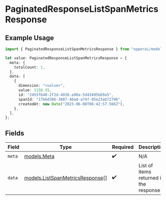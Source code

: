 # PaginatedResponseListSpanMetricsResponse

## Example Usage

```typescript
import { PaginatedResponseListSpanMetricsResponse } from "opperai/models";

let value: PaginatedResponseListSpanMetricsResponse = {
  meta: {
    totalCount: 1,
  },
  data: [
    {
      dimension: "<value>",
      value: 1150.55,
      id: "2455fb48-2f2d-4038-a90a-5d43495b69a5",
      spanId: "17b6d38b-3087-40ad-a74f-95e23ab72796",
      createdAt: new Date("2023-06-08T06:42:57.566Z"),
    },
  ],
};
```

## Fields

| Field                                                                    | Type                                                                     | Required                                                                 | Description                                                              |
| ------------------------------------------------------------------------ | ------------------------------------------------------------------------ | ------------------------------------------------------------------------ | ------------------------------------------------------------------------ |
| `meta`                                                                   | [models.Meta](../models/meta.md)                                         | :heavy_check_mark:                                                       | N/A                                                                      |
| `data`                                                                   | [models.ListSpanMetricsResponse](../models/listspanmetricsresponse.md)[] | :heavy_check_mark:                                                       | List of items returned in the response                                   |
